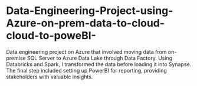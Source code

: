 # Data-Engineering-Project-using-Azure-on-prem-data-to-cloud-cloud-to-poweBI-
 Data engineering project on Azure that involved moving data from on-premise SQL Server to Azure Data Lake through Data Factory. 
 Using Databricks and Spark, I transformed the data before loading it into Synapse. 
 The final step included setting up PowerBI for reporting, providing stakeholders with valuable insights.
